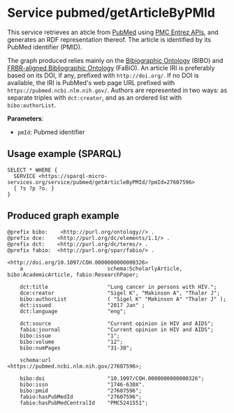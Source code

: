 # Service pubmed/getArticleByPMId

This service retrieves an aticle from [PubMed](https://pubmed.ncbi.nlm.nih.gov/) using [PMC Entrez APIs](https://www.ncbi.nlm.nih.gov/pmc/tools/developers/), and generates an RDF representation thereof. 
The article is identified by its PubMed identifier (PMID).

The graph produced relies mainly on the [Bibiographic Ontology](https://github.com/structureddynamics/Bibliographic-Ontology-BIBO) (BIBO) and [FRBR-aligned Bibliographic Ontology](https://sparontologies.github.io/fabio/current/fabio.html) (FaBiO).
An article IRI is preferably based on its DOI, if any, prefixed with `http://doi.org/`.
If no DOI is available, the IRI is PubMed's web page URL prefixed with `https://pubmed.ncbi.nlm.nih.gov/`.
Authors are represented in two ways: as separate triples with `dct:creator`, and as an ordered list with `bibo:authorList`.

**Parameters**:
- `pmId`: Pubmed identifier


## Usage example (SPARQL)
```sparql
SELECT * WHERE {
  SERVICE <https://sparql-micro-services.org/service/pubmed/getArticleByPMId/?pmId=27607596>
  { ?s ?p ?o. }
}
```

## Produced graph example
```turtle
@prefix bibo:    <http://purl.org/ontology//> .
@prefix dce:    <http://purl.org/dc/elements/1.1/> .
@prefix dct:    <http://purl.org/dc/terms/> .
@prefix fabio:  <http://purl.org/spar/fabio/> .

<http://doi.org/10.1097/COH.0000000000000326>
    a                           schema:ScholarlyArticle, bibo:AcademicArticle, fabio:ResearchPaper;
    
    dct:title                   "Lung cancer in persons with HIV.";
    dce:creator                 "Sigel K", "Makinson A", "Thaler J";
    bibo:authorList             ( "Sigel K" "Makinson A" "Thaler J" );
    dct:issued                  "2017 Jan" ;
    dct:language                "eng";
    
    dct:source                  "Current opinion in HIV and AIDS";
    fabio:journal               "Current opinion in HIV and AIDS";
    bibo:issue                  "1";
    bibo:volume                 "12";
    bibo:numPages               "31-38";
    
    schema:url                  <https://pubmed.ncbi.nlm.nih.gov/27607596>;

    bibo:doi                    "10.1097/COH.0000000000000326";
    bibo:issn                   "1746-630X".
    bibo:pmid                   "27607596";
    fabio:hasPubMedId           "27607596";
    fabio:hasPubMedCentralId    "PMC5241551";
```
